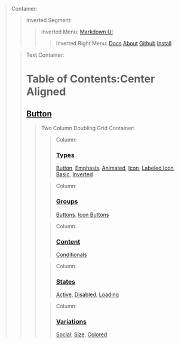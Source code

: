 > Container:
> > Inverted Segment:
> > > Inverted Menu:
> > > [Markdown UI](http：//jjuliano.github.io/markdown-ui "basic")
> > > > Inverted Right Menu:
> > > > [Docs](toc.html "active")
> > > > [About](../about.html )
> > > > [Github](https：//github.com/jjuliano/markdown-ui)
> > > > [Install](../index.html#install)
>
> <!-- -->
>
> > Text Container:
> > # Table of Contents:Center Aligned
> > ## [Button](button.html#button)
> > > Two Column Doubling Grid Container:
> > > > Column:
> > > > ### [Types](button.html#types)
> > > > [Button](button.html#simple-button),
> > > > [Emphasis](button.html#emphasis),
> > > > [Animated](button.html#animated),
> > > > [Icon](button.html#icon),
> > > > [Labeled Icon](button.html#labeled-icon),
> > > > [Basic](button.html#basic-button),
> > > > [Inverted](button.html#inverted)
> > >
> > > <!-- -->
> > >
> > > > Column:
> > > > ### [Groups](button.html#groups)
> > > > [Buttons](button.html#buttons),
> > > > [Icon Buttons](button.html#icon-buttons)
> > >
> > > <!-- -->
> > >
> > > > Column:
> > > > ### [Content](button.html#content)
> > > > [Conditionals](button.html#conditionals)
> > >
> > > <!-- -->
> > >
> > > > Column:
> > > > ### [States](button.html#states)
> > > > [Active](button.html#active),
> > > > [Disabled](button.html#disabled),
> > > > [Loading](button.html#loading)
> > >
> > > <!-- -->
> > >
> > > > Column:
> > > > ### [Variations](button.html#variations)
> > > > [Social](button.html#social),
> > > > [Size](button.html#size),
> > > > [Colored](button.html#colored)